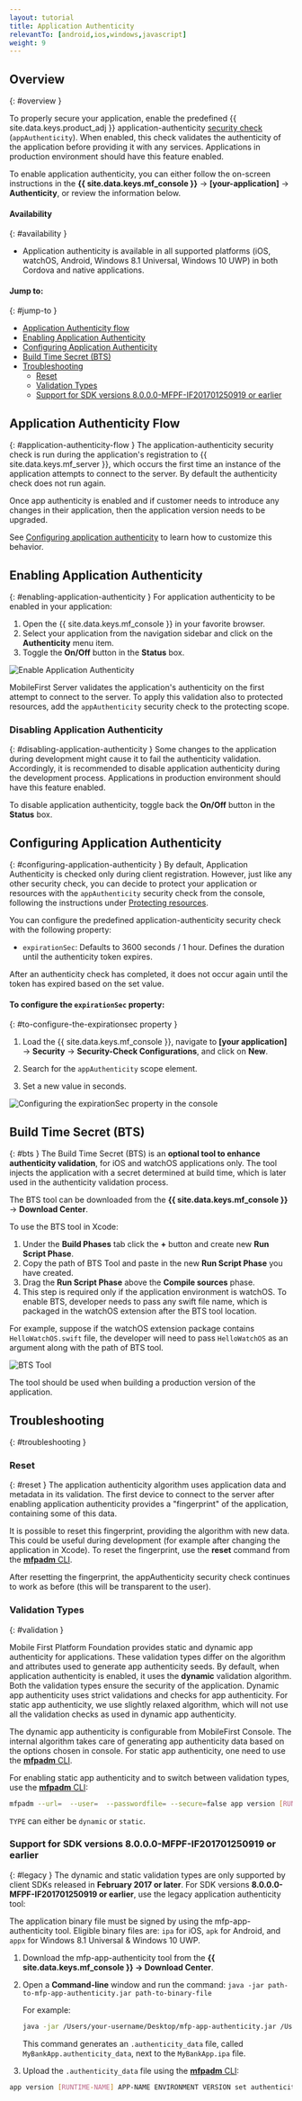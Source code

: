 ```yaml
---
layout: tutorial
title: Application Authenticity
relevantTo: [android,ios,windows,javascript]
weight: 9
---
```

<!-- NLS_CHARSET=UTF-8 -->
## Overview
{: #overview }

To properly secure your application, enable the predefined {{ site.data.keys.product_adj }} application-authenticity [security check](../#security-checks) (`appAuthenticity`). When enabled, this check validates the authenticity of the application before providing it with any services. Applications in production environment should have this feature enabled.

To enable application authenticity, you can either follow the on-screen instructions in the **{{ site.data.keys.mf_console }}** → **[your-application]** → **Authenticity**, or review the information below.

#### Availability
{: #availability }
* Application authenticity is available in all supported platforms (iOS, watchOS, Android, Windows 8.1 Universal, Windows 10 UWP) in both Cordova and native applications.

#### Jump to:
{: #jump-to }
- [Application Authenticity flow](#application-authenticity-flow)
- [Enabling Application Authenticity](#enabling-application-authenticity)
- [Configuring Application Authenticity](#configuring-application-authenticity)
- [Build Time Secret (BTS)](#bts)
- [Troubleshooting](#troubleshooting)
  - [Reset](#reset)
  - [Validation Types](#validation)
  - [Support for SDK versions 8.0.0.0-MFPF-IF201701250919 or earlier](#legacy)

## Application Authenticity Flow
{: #application-authenticity-flow }
The application-authenticity security check is run during the application's registration to {{ site.data.keys.mf_server }}, which occurs the first time an instance of the application attempts to connect to the server. By default the authenticity check does not run again.

Once app authenticity is enabled and if customer needs to introduce any changes in their application, then the application version needs to be upgraded.

See [Configuring application authenticity](#configuring-application-authenticity) to learn how to customize this behavior.

## Enabling Application Authenticity
{: #enabling-application-authenticity }
For application authenticity to be enabled in your application:

1. Open the {{ site.data.keys.mf_console }} in your favorite browser.
2. Select your application from the navigation sidebar and click on the **Authenticity** menu item.
3. Toggle the **On/Off** button in the **Status** box.

![Enable Application Authenticity](enable_application_authenticity.png)

MobileFirst Server validates the application's authenticity on the first attempt to connect to the server. To apply this validation also to protected resources, add the `appAuthenticity` security check to the protecting scope.

### Disabling Application Authenticity
{: #disabling-application-authenticity }
Some changes to the application during development might cause it to fail the authenticity validation. Accordingly, it is recommended to disable application authenticity during the development process. Applications in production environment should have this feature enabled.

To disable application authenticity, toggle back the **On/Off** button in the **Status** box.

## Configuring Application Authenticity
{: #configuring-application-authenticity }
By default, Application Authenticity is checked only during client registration. However, just like any other security check, you can decide to protect your application or resources with the `appAuthenticity` security check from the console, following the instructions under [Protecting resources](../#protecting-resources).

You can configure the predefined application-authenticity security check with the following property:

- `expirationSec`: Defaults to 3600 seconds / 1 hour. Defines the duration until the authenticity token expires.

After an authenticity check has completed, it does not occur again until the token has expired based on the set value.

#### To configure the `expirationSec` property:
{: #to-configure-the-expirationsec property }
1. Load the {{ site.data.keys.mf_console }}, navigate to **[your application]** → **Security** → **Security-Check Configurations**, and click on **New**.

2. Search for the `appAuthenticity` scope element.

3. Set a new value in seconds.

![Configuring the expirationSec property in the console](configuring_expirationSec.png)

## Build Time Secret (BTS)
{: #bts }
The Build Time Secret (BTS) is an **optional tool to enhance authenticity validation**, for iOS and watchOS applications only. The tool injects the application with a secret determined at build time, which is later used in the authenticity validation process.

The BTS tool can be downloaded from the **{{ site.data.keys.mf_console }}** → **Download Center**.

To use the BTS tool in Xcode:
1. Under the **Build Phases** tab click the **+** button and create new **Run Script Phase**.
2. Copy the path of BTS Tool and paste in the new **Run Script Phase** you have created.
3. Drag the **Run Script Phase** above the **Compile sources** phase.
4. This step is required only if the application environment is watchOS. To enable BTS, developer needs to pass any swift file name, which is packaged in the watchOS extension after the BTS tool location.

For example, suppose if the watchOS extension package contains `HelloWatchOS.swift` file, the developer will need to pass `HelloWatchOS` as an argument along with the path of BTS tool.

![BTS Tool](BTS_Tool.png)

The tool should  be used when building a production version of the application.

## Troubleshooting
{: #troubleshooting }

### Reset
{: #reset }
The application authenticity algorithm uses application data and metadata in its validation. The first device to connect to the server after enabling application authenticity provides a "fingerprint" of the application, containing some of this data.

It is possible to reset this fingerprint, providing the algorithm with new data. This could be useful during development (for example after changing the application in Xcode). To reset the fingerprint, use the **reset** command from the [**mfpadm** CLI](../../administering-apps/using-cli/).

After resetting the fingerprint, the appAuthenticity security check continues to work as before (this will be transparent to the user).

### Validation Types
{: #validation }

Mobile First Platform Foundation provides static and dynamic app authenticity for applications. These validation types differ on the algorithm and attributes used to generate app authenticity seeds. By default, when application authenticity is enabled, it uses the **dynamic** validation algorithm. Both the validation types ensure the security of the application. Dynamic app authenticity uses strict validations and checks for app authenticity. For static app authenticity, we use slightly relaxed algorithm, which will not use all the validation checks as used in dynamic app authenticity.

The dynamic app authenticity is configurable from MobileFirst Console. The internal algorithm takes care of generating app authenticity data based on the options chosen in console.
For static app authenticity, one need to use the [**mfpadm** CLI](../../administering-apps/using-cli/).

For enabling static app authenticity and to switch between validation types, use the [**mfpadm** CLI](../../administering-apps/using-cli/):

```bash
mfpadm --url=  --user=  --passwordfile= --secure=false app version [RUNTIME] [APPNAME] [ENVIRONMENT] [VERSION] set authenticity-validation TYPE
```
`TYPE` can either be `dynamic` or `static`.

### Support for SDK versions 8.0.0.0-MFPF-IF201701250919 or earlier
{: #legacy }
The dynamic and static validation types are only supported by client SDKs released in **February 2017 or later**. For SDK versions **8.0.0.0-MFPF-IF201701250919 or earlier**, use the legacy application authenticity tool:

The application binary file must be signed by using the mfp-app-authenticity tool. Eligible binary files are: `ipa` for iOS, `apk` for Android, and `appx` for Windows 8.1 Universal &amp; Windows 10 UWP.

1. Download the mfp-app-authenticity tool from the **{{ site.data.keys.mf_console }} → Download Center**.
2. Open a **Command-line** window and run the command: `java -jar path-to-mfp-app-authenticity.jar path-to-binary-file`

   For example:

   ```bash
   java -jar /Users/your-username/Desktop/mfp-app-authenticity.jar /Users/your-username/Desktop/MyBankApp.ipa
   ```

   This command generates an `.authenticity_data` file, called `MyBankApp.authenticity_data`, next to the `MyBankApp.ipa` file.
3. Upload the `.authenticity_data` file using the [**mfpadm** CLI](../../administering-apps/using-cli/):
  ```bash
  app version [RUNTIME-NAME] APP-NAME ENVIRONMENT VERSION set authenticity-data FILE
  ```
